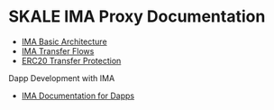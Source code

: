 <!-- SPDX-License-Identifier: (AGPL-3.0-only OR CC-BY-4.0) -->

# SKALE IMA Proxy Documentation

-   [IMA Basic Architecture](./basic-architecture.md)
-   [IMA Transfer Flows](./transfer-flows.md)
-   [ERC20 Transfer Protection](./erc20-transfer-protection.md)

Dapp Development with IMA

-   [IMA Documentation for Dapps](https://skale.network/docs/developers/products/interchain-messaging-agent/overview)
